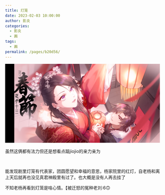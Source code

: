 ```yaml
---
title: 灯笼
date: 2023-02-03 10:00:00
author: 影炎
categories: 
  - 影炎
  - 画
tags: 
  - 画
permalink: /pages/b20d56/
---
```


![灯笼](/img/yingyan/jx1【】.png)

虽然这俩都有法力但还是想看点踮jiojio的亲力亲为

</br>

能发现剧里灯笼有代表家，团圆愿望和幸福的意思，杨家院里的红灯，自老杨和离上天后就再也没见真君神殿里有过了。也大概是没有人再去挂了

不知老杨再看到灯笼是啥心情。【被迁怒的冤种老刘:6🙃
